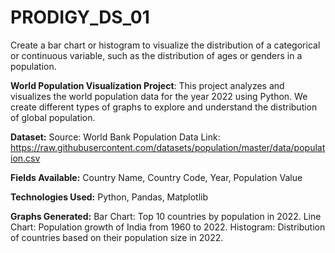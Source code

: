 # PRODIGY_DS_01
Create a bar chart or histogram to visualize the distribution of a categorical or continuous variable, such as the distribution of ages or genders in a population.

**World Population Visualization Project**:
This project analyzes and visualizes the world population data for the year 2022 using Python.
We create different types of graphs to explore and understand the distribution of global population.

**Dataset:**
Source: World Bank Population Data
Link: https://raw.githubusercontent.com/datasets/population/master/data/population.csv

**Fields Available:**
Country Name,
Country Code,
Year,
Population Value

**Technologies Used:**
Python,
Pandas,
Matplotlib

**Graphs Generated:**
Bar Chart: Top 10 countries by population in 2022.
Line Chart: Population growth of India from 1960 to 2022.
Histogram: Distribution of countries based on their population size in 2022.
